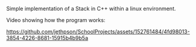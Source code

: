 Simple implementation of a Stack in C++ within a linux environment.

Video showing how the program works:

https://github.com/jethpson/SchoolProjects/assets/152761484/4fd98013-3854-4226-8681-15915b4b9b5a

